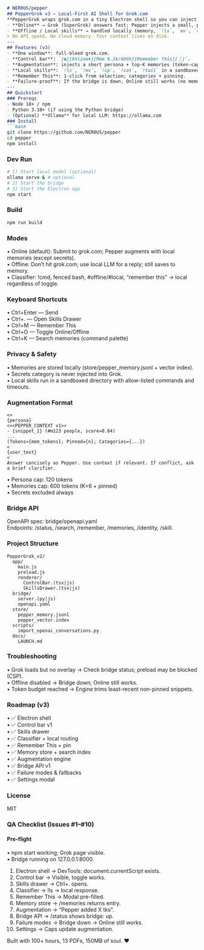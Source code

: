 ```markdown
# NER0US/pepper
## PepperGrok v3 — Local-First AI Shell for Grok.com
**PepperGrok wraps grok.com in a tiny Electron shell so you can inject Pepper: your local memory + skills layer.**
- **Online** → Grok (SuperGrok) answers fast; Pepper injects a small, private context.
- **Offline / Local skills** → handled locally (memory, `!ls`, `mv`, `cp`, etc.), never leaves your machine.
> No API spend. No cloud memory. Your context lives on disk.
---
## Features (v3)
- **One window**: full-bleed grok.com.
- **Control bar**: `[●][Online▼][Mem 6.2k/600k][Remember This][⋮]`.
- **Augmentation**: injects a short persona + top-K memories (token-capped).
- **Local skills**: `!ls`, `!mv`, `!cp`, `!cat`, `!tail` in a sandboxed path.
- **Remember This**: 1-click from selection; categories + pinning.
- **Failure-proof**: If the bridge is down, Online still works (no memory injection).
---
## Quickstart
### Prereqs
- Node 18+ / npm
- Python 3.10+ (if using the Python bridge)
- (Optional) **Ollama** for local LLM: https://ollama.com
### Install
```bash
git clone https://github.com/NER0US/pepper
cd pepper
npm install
```
### Dev Run
```bash
# 1) Start local model (optional)
ollama serve & # optional
# 2) Start the bridge
# 3) Start the Electron app
npm start
```
### Build
```bash
npm run build
```
### Modes
• Online (default): Submit to grok.com; Pepper augments with local memories (except secrets).  
• Offline: Don’t hit grok.com; use local LLM for a reply; still saves to memory.  
• Classifier: !cmd, fenced bash, #offline/#local, “remember this” → local regardless of toggle.

### Keyboard Shortcuts
• Ctrl+Enter — Send  
• Ctrl+. — Open Skills Drawer  
• Ctrl+M — Remember This  
• Ctrl+O — Toggle Online/Offline  
• Ctrl+K — Search memories (command palette)

### Privacy & Safety
• Memories are stored locally (store/pepper_memory.jsonl + vector index).  
• Secrets category is never injected into Grok.  
• Local skills run in a sandboxed directory with allow-listed commands and timeouts.

### Augmentation Format
```
<>
{persona}
<<<PEPPER_CONTEXT v1>>
- {snippet_1} (#m123 people, score=0.84)
...
(Tokens≈{mem_tokens}; Pinned={n}; Categories={...})
<
{user_text}
<
Answer concisely as Pepper. Use context if relevant. If conflict, ask a brief clarifier.
```
• Persona cap: 120 tokens  
• Memories cap: 600 tokens (K=6 + pinned)  
• Secrets excluded always

### Bridge API
OpenAPI spec: bridge/openapi.yaml  
Endpoints: /status, /search, /remember, /memories, /identity, /skill.

### Project Structure
```
PepperGrok_v2/
  app/
    main.js
    preload.js
    renderer/
      ControlBar.(tsx|js)
      SkillsDrawer.(tsx|js)
  bridge/
    server.(py|js)
    openapi.yaml
  store/
    pepper_memory.jsonl
    pepper_vector.index
  scripts/
    import_openai_conversations.py
  docs/
    LAUNCH.md
```

### Troubleshooting
• Grok loads but no overlay → Check bridge status; preload may be blocked (CSP).  
• Offline disabled → Bridge down; Online still works.  
• Token budget reached → Engine trims least-recent non-pinned snippets.

### Roadmap (v3)
• ✅ Electron shell  
• ✅ Control bar v1  
• ✅ Skills drawer  
• ✅ Classifier + local routing  
• ✅ Remember This + pin  
• ✅ Memory store + search index  
• ✅ Augmentation engine  
• ✅ Bridge API v1  
• ✅ Failure modes & fallbacks  
• ✅ Settings modal

### License
MIT

### QA Checklist (Issues #1–#10)
#### Pre-flight
• npm start working; Grok page visible.  
• Bridge running on 127.0.0.1:8000.  
1. Electron shell → DevTools: document.currentScript exists.  
2. Control bar → Visible, toggle works.  
3. Skills drawer → Ctrl+. opens.  
4. Classifier → !ls → local response.  
5. Remember This → Modal pre-filled.  
6. Memory store → /memories returns entry.  
7. Augmentation → “Pepper added X tks”.  
8. Bridge API → /status shows bridge: up.  
9. Failure modes → Bridge down → Online still works.  
10. Settings → Caps update augmentation.

Built with 100+ hours, 13 PDFs, 150MB of soul. ❤️


